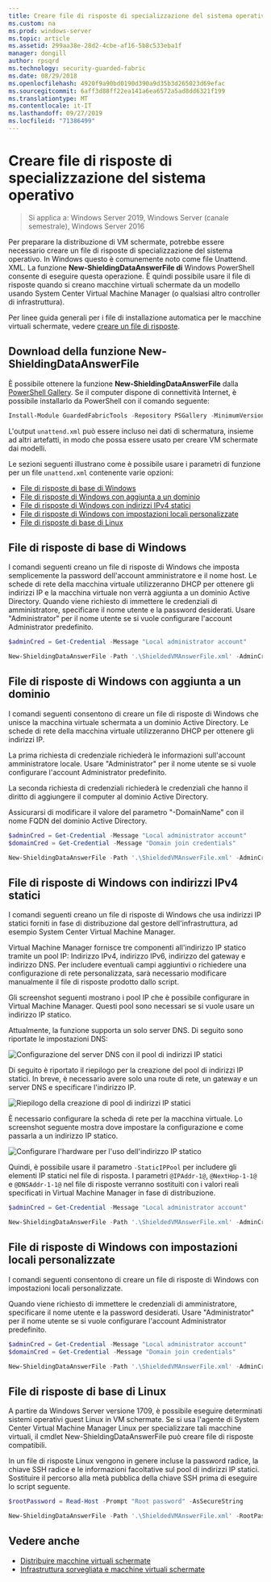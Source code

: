 ```yaml
---
title: Creare file di risposte di specializzazione del sistema operativo
ms.custom: na
ms.prod: windows-server
ms.topic: article
ms.assetid: 299aa38e-28d2-4cbe-af16-5b8c533eba1f
manager: dongill
author: rpsqrd
ms.technology: security-guarded-fabric
ms.date: 08/29/2018
ms.openlocfilehash: 4920f9a90bd0190d390a9d35b3d265023d69efac
ms.sourcegitcommit: 6aff3d88ff22ea141a6ea6572a5ad8dd6321f199
ms.translationtype: MT
ms.contentlocale: it-IT
ms.lasthandoff: 09/27/2019
ms.locfileid: "71386499"
---
```

# <a name="create-os-specialization-answer-file"></a>Creare file di risposte di specializzazione del sistema operativo

>Si applica a: Windows Server 2019, Windows Server (canale semestrale), Windows Server 2016

Per preparare la distribuzione di VM schermate, potrebbe essere necessario creare un file di risposte di specializzazione del sistema operativo. In Windows questo è comunemente noto come file Unattend. XML. La funzione **New-ShieldingDataAnswerFile di** Windows PowerShell consente di eseguire questa operazione. È quindi possibile usare il file di risposte quando si creano macchine virtuali schermate da un modello usando System Center Virtual Machine Manager (o qualsiasi altro controller di infrastruttura).

Per linee guida generali per i file di installazione automatica per le macchine virtuali schermate, vedere [creare un file di risposte](guarded-fabric-tenant-creates-shielding-data.md#create-an-answer-file).
 
## <a name="downloading-the-new-shieldingdataanswerfile-function"></a>Download della funzione New-ShieldingDataAnswerFile

È possibile ottenere la funzione **New-ShieldingDataAnswerFile** dalla [PowerShell Gallery](https://aka.ms/gftools). Se il computer dispone di connettività Internet, è possibile installarlo da PowerShell con il comando seguente:

```powershell
Install-Module GuardedFabricTools -Repository PSGallery -MinimumVersion 1.0.0
```

L'output `unattend.xml` può essere incluso nei dati di schermatura, insieme ad altri artefatti, in modo che possa essere usato per creare VM schermate dai modelli.

Le sezioni seguenti illustrano come è possibile usare i parametri di funzione per un file `unattend.xml` contenente varie opzioni:

- [File di risposte di base di Windows](#basic-windows-answer-file)
- [File di risposte di Windows con aggiunta a un dominio](#windows-answer-file-with-domain-join)
- [File di risposte di Windows con indirizzi IPv4 statici](#windows-answer-file-with-static-ipv4-addresses)
- [File di risposte di Windows con impostazioni locali personalizzate](#windows-answer-file-with-a-custom-locale)
- [File di risposte di base di Linux](#basic-linux-answer-file)

## <a name="basic-windows-answer-file"></a>File di risposte di base di Windows

I comandi seguenti creano un file di risposte di Windows che imposta semplicemente la password dell'account amministratore e il nome host.
Le schede di rete della macchina virtuale utilizzeranno DHCP per ottenere gli indirizzi IP e la macchina virtuale non verrà aggiunta a un dominio Active Directory.
Quando viene richiesto di immettere le credenziali di amministratore, specificare il nome utente e la password desiderati.
Usare "Administrator" per il nome utente se si vuole configurare l'account Administrator predefinito.

```powershell
$adminCred = Get-Credential -Message "Local administrator account"

New-ShieldingDataAnswerFile -Path '.\ShieldedVMAnswerFile.xml' -AdminCredentials $adminCred
```

## <a name="windows-answer-file-with-domain-join"></a>File di risposte di Windows con aggiunta a un dominio

I comandi seguenti consentono di creare un file di risposte di Windows che unisce la macchina virtuale schermata a un dominio Active Directory.
Le schede di rete della macchina virtuale utilizzeranno DHCP per ottenere gli indirizzi IP.

La prima richiesta di credenziale richiederà le informazioni sull'account amministratore locale.
Usare "Administrator" per il nome utente se si vuole configurare l'account Administrator predefinito.

La seconda richiesta di credenziali richiederà le credenziali che hanno il diritto di aggiungere il computer al dominio Active Directory.

Assicurarsi di modificare il valore del parametro "-DomainName" con il nome FQDN del dominio Active Directory.

```powershell
$adminCred = Get-Credential -Message "Local administrator account"
$domainCred = Get-Credential -Message "Domain join credentials"

New-ShieldingDataAnswerFile -Path '.\ShieldedVMAnswerFile.xml' -AdminCredentials $adminCred -DomainName 'my.contoso.com' -DomainJoinCredentials $domainCred
```
## <a name="windows-answer-file-with-static-ipv4-addresses"></a>File di risposte di Windows con indirizzi IPv4 statici

I comandi seguenti creano un file di risposte di Windows che usa indirizzi IP statici forniti in fase di distribuzione dal gestore dell'infrastruttura, ad esempio System Center Virtual Machine Manager.

Virtual Machine Manager fornisce tre componenti all'indirizzo IP statico tramite un pool IP: Indirizzo IPv4, indirizzo IPv6, indirizzo del gateway e indirizzo DNS. Per includere eventuali campi aggiuntivi o richiedere una configurazione di rete personalizzata, sarà necessario modificare manualmente il file di risposte prodotto dallo script.

Gli screenshot seguenti mostrano i pool IP che è possibile configurare in Virtual Machine Manager. Questi pool sono necessari se si vuole usare un indirizzo IP statico.

Attualmente, la funzione supporta un solo server DNS. Di seguito sono riportate le impostazioni DNS:

![Configurazione del server DNS con il pool di indirizzi IP statici](../media/Guarded-Fabric-Shielded-VM/guarded-host-unattend-static-ip-address-pool-dns-settings.png)

Di seguito è riportato il riepilogo per la creazione del pool di indirizzi IP statici. In breve, è necessario avere solo una route di rete, un gateway e un server DNS e specificare l'indirizzo IP.

![Riepilogo della creazione di pool di indirizzi IP statici](../media/Guarded-Fabric-Shielded-VM/guarded-host-unattend-static-ip-address-pool-summary.png)

È necessario configurare la scheda di rete per la macchina virtuale. Lo screenshot seguente mostra dove impostare la configurazione e come passarla a un indirizzo IP statico.

![Configurare l'hardware per l'uso dell'indirizzo IP statico](../media/Guarded-Fabric-Shielded-VM/guarded-host-unattend-static-ip-address-pool-network-adapter-settings.png)

Quindi, è possibile usare il parametro `-StaticIPPool` per includere gli elementi IP statici nel file di risposta. I parametri `@IPAddr-1@`, `@NextHop-1-1@` e `@DNSAddr-1-1@` nel file di risposte verranno sostituiti con i valori reali specificati in Virtual Machine Manager in fase di distribuzione.

```powershell
$adminCred = Get-Credential -Message "Local administrator account"

New-ShieldingDataAnswerFile -Path '.\ShieldedVMAnswerFile.xml' -AdminCredentials $adminCred -StaticIPPool IPv4Address
```

## <a name="windows-answer-file-with-a-custom-locale"></a>File di risposte di Windows con impostazioni locali personalizzate

I comandi seguenti consentono di creare un file di risposte di Windows con impostazioni locali personalizzate.

Quando viene richiesto di immettere le credenziali di amministratore, specificare il nome utente e la password desiderati.
Usare "Administrator" per il nome utente se si vuole configurare l'account Administrator predefinito.

```powershell
$adminCred = Get-Credential -Message "Local administrator account"
$domainCred = Get-Credential -Message "Domain join credentials"

New-ShieldingDataAnswerFile -Path '.\ShieldedVMAnswerFile.xml' -AdminCredentials $adminCred -Locale es-ES
```

## <a name="basic-linux-answer-file"></a>File di risposte di base di Linux

A partire da Windows Server versione 1709, è possibile eseguire determinati sistemi operativi guest Linux in VM schermate.
Se si usa l'agente di System Center Virtual Machine Manager Linux per specializzare tali macchine virtuali, il cmdlet New-ShieldingDataAnswerFile può creare file di risposte compatibili.

In un file di risposte Linux vengono in genere incluse la password radice, la chiave SSH radice e le informazioni facoltative sul pool di indirizzi IP statici.
Sostituire il percorso alla metà pubblica della chiave SSH prima di eseguire lo script seguente.

```powershell
$rootPassword = Read-Host -Prompt "Root password" -AsSecureString

New-ShieldingDataAnswerFile -Path '.\ShieldedVMAnswerFile.xml' -RootPassword $rootPassword -RootSshKey '~\.ssh\id_rsa.pub'
```

## <a name="see-also"></a>Vedere anche

- [Distribuire macchine virtuali schermate](guarded-fabric-configuration-scenarios-for-shielded-vms-overview.md)
- [Infrastruttura sorvegliata e macchine virtuali schermate](guarded-fabric-and-shielded-vms-top-node.md)
